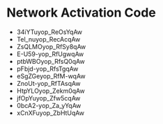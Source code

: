 # Network Activation Code
* 34iYTuyop_ReOsYqAw
* Tel_nuyop_RecAcqAw
* ZsQLMOyop_RfSy8qAw
* E-U59-yop_RfUgwqAw
* ptbWBOyop_RfsQ0qAw
* pFbjd-yop_RfsTgqAw
* eSgZGeyop_RfM-wqAw
* ZnoUt-yop_RfTAsqAw
* HtpYLOyop_Zekm0qAw
* jfOpYuyop_Zfw5cqAw
* 0bcA2-yop_Za_yYqAw
* xCnXFuyop_ZbHtUqAw